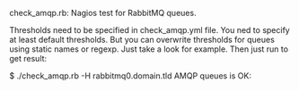 check_amqp.rb: Nagios test for RabbitMQ queues.

Thresholds need to be specified in check_amqp.yml file. You ned to specify at least default thresholds.
But you can overwrite thresholds for queues using static names or regexp. Just take a look for example.
Then just run to get result:

$ ./check_amqp.rb -H rabbitmq0.domain.tld
AMQP queues is OK:
